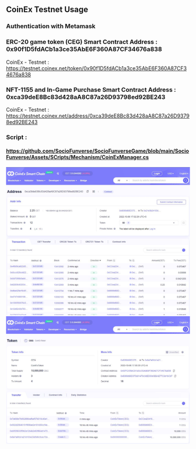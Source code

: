 ## CoinEx Testnet Usage

### Authentication with Metamask

### ERC-20 game token (CEG) Smart Contract Address : 0x90f1D5fdACb1a3ce35AbE6F360A87CF34676a838
CoinEx - Testnet : https://testnet.coinex.net/token/0x90f1D5fdACb1a3ce35AbE6F360A87CF34676a838


### NFT-1155 and In-Game Purchase Smart Contract Address : 0xca39deE8Bc83d428aA8C87a26D93798ed92BE243
CoinEx - Testnet : https://testnet.coinex.net/address/0xca39deE8Bc83d428aA8C87a26D93798ed92BE243

### Script :
#### https://github.com/SocioFunverse/SocioFunverseGame/blob/main/SocioFunverse/Assets/SCripts/Mechanism/CoinExManager.cs

![Socio Funverse Game](/Images/CoinEx1.jpg)
![Socio Funverse Game](/Images/CoinEx2.jpg)
